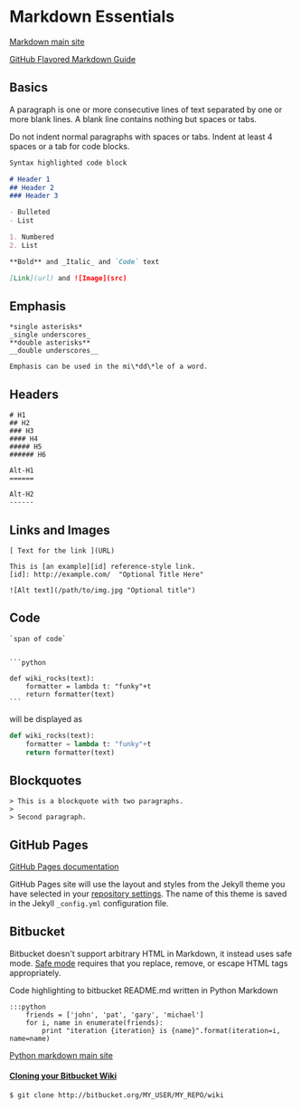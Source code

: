 # Markdown Essentials

[Markdown main site](http://daringfireball.net/projects/markdown/)

[GitHub Flavored Markdown Guide](https://guides.github.com/features/mastering-markdown/)


## Basics

A paragraph is one or more consecutive lines of text separated by one or more blank lines. A blank line contains nothing but spaces or tabs. 

Do not indent normal paragraphs with spaces or tabs. Indent at least 4 spaces or a tab for code blocks.

```markdown
Syntax highlighted code block

# Header 1
## Header 2
### Header 3

- Bulleted
- List

1. Numbered
2. List

**Bold** and _Italic_ and `Code` text

[Link](url) and ![Image](src)
```

## Emphasis

	*single asterisks*
	_single underscores_
	**double asterisks**
	__double underscores__

	Emphasis can be used in the mi\*dd\*le of a word.



## Headers

	# H1
	## H2
	### H3
	#### H4
	##### H5
	###### H6

	Alt-H1
	======

	Alt-H2
	------

## Links and Images 

	[ Text for the link ](URL)

	This is [an example][id] reference-style link.
	[id]: http://example.com/  "Optional Title Here"
	
	![Alt text](/path/to/img.jpg "Optional title")

## Code

	`span of code`


	```python

	def wiki_rocks(text):
		formatter = lambda t: "funky"+t
		return formatter(text)
	```

will be displayed as

```python
def wiki_rocks(text):
	formatter = lambda t: "funky"+t
	return formatter(text)
```

## Blockquotes

	> This is a blockquote with two paragraphs. 
	> 
	> Second paragraph.


## GitHub Pages

[GitHub Pages documentation](https://help.github.com/categories/github-pages-basics/) 

GitHub Pages site will use the layout and styles from the Jekyll theme you have selected in your [repository settings](https://github.com/john-cd/john-cd.github.io/settings). The name of this theme is saved in the Jekyll `_config.yml` configuration file.



## Bitbucket 

Bitbucket doesn't support arbitrary HTML in Markdown, it instead uses safe mode. 
[Safe mode](http://pythonhosted.org/Markdown/reference.html#safe_mode) requires that you replace, remove, or escape HTML tags appropriately.
 	
Code highlighting to bitbucket README.md written in Python Markdown 

	:::python
        friends = ['john', 'pat', 'gary', 'michael']
        for i, name in enumerate(friends):
            print "iteration {iteration} is {name}".format(iteration=i, name=name)

[Python markdown main site](http://pythonhosted.org//Markdown/)	


#### [Cloning your Bitbucket Wiki](https://confluence.atlassian.com/display/BITBUCKET/View+and+edit+pages)

	$ git clone http://bitbucket.org/MY_USER/MY_REPO/wiki